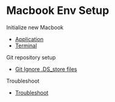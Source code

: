 # Macbook Env Setup

Initialize new Macbook

* [Application](application.md)
* [Terminal](terminal.md)

Git repository setup
* [Git Ignore .DS_store files](git_ignore_.DS_store.md)

Troubleshoot
* [Troubleshoot](troubleshoot.md)
